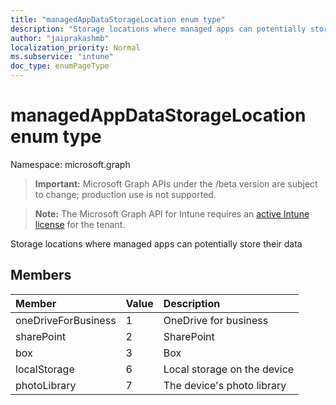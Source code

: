 ```yaml
---
title: "managedAppDataStorageLocation enum type"
description: "Storage locations where managed apps can potentially store their data"
author: "jaiprakashmb"
localization_priority: Normal
ms.subservice: "intune"
doc_type: enumPageType
---
```


# managedAppDataStorageLocation enum type

Namespace: microsoft.graph
> **Important:** Microsoft Graph APIs under the /beta version are subject to change; production use is not supported.

> **Note:** The Microsoft Graph API for Intune requires an [active Intune license](https://go.microsoft.com/fwlink/?linkid=839381) for the tenant.


Storage locations where managed apps can potentially store their data

## Members
|Member|Value|Description|
|:---|:---|:---|
|oneDriveForBusiness|1|OneDrive for business|
|sharePoint|2|SharePoint|
|box|3|Box|
|localStorage|6|Local storage on the device|
|photoLibrary|7|The device's photo library|
